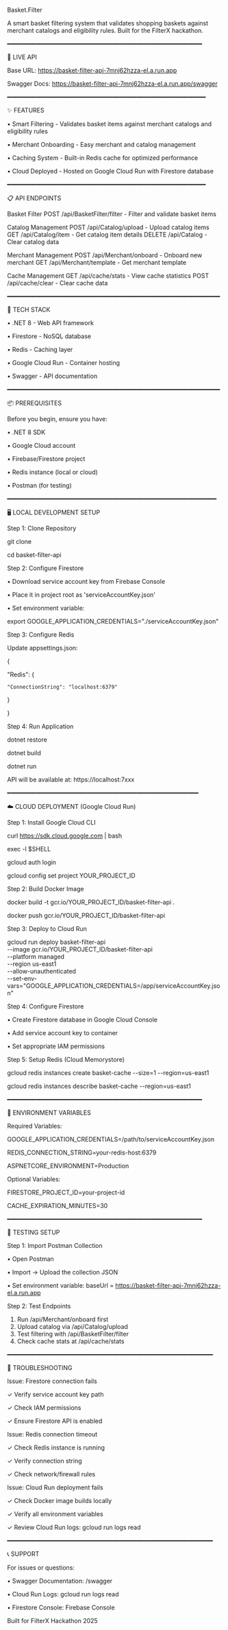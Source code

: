 Basket.Filter

A smart basket filtering system that validates shopping baskets against merchant catalogs and eligibility rules. Built for the FilterX hackathon.

━━━━━━━━━━━━━━━━━━━━━━━━━━━━━━━━━━━━━━━━━━━━━━━━━━━━━━

🚀 LIVE API

Base URL: https://basket-filter-api-7mnj62hzza-el.a.run.app

Swagger Docs: https://basket-filter-api-7mnj62hzza-el.a.run.app/swagger

━━━━━━━━━━━━━━━━━━━━━━━━━━━━━━━━━━━━━━━━━━━━━━━━━━━━━━━

✨ FEATURES

• Smart Filtering - Validates basket items against merchant catalogs and eligibility rules

• Merchant Onboarding - Easy merchant and catalog management

• Caching System - Built-in Redis cache for optimized performance

• Cloud Deployed - Hosted on Google Cloud Run with Firestore database

━━━━━━━━━━━━━━━━━━━━━━━━━━━━━━━━━━━━━━━━━━━━━━━━━━━━━━━

📋 API ENDPOINTS

Basket Filter
  POST /api/BasketFilter/filter - Filter and validate basket items

Catalog Management
  POST /api/Catalog/upload - Upload catalog items
  GET /api/Catalog/item - Get catalog item details
  DELETE /api/Catalog - Clear catalog data

Merchant Management
  POST /api/Merchant/onboard - Onboard new merchant
  GET /api/Merchant/template - Get merchant template

Cache Management
  GET /api/cache/stats - View cache statistics
  POST /api/cache/clear - Clear cache data

━━━━━━━━━━━━━━━━━━━━━━━━━━━━━━━━━━━━━━━━━━━━━━━━━━━━━━━━━━━

🔧 TECH STACK

• .NET 8 - Web API framework

• Firestore - NoSQL database

• Redis - Caching layer

• Google Cloud Run - Container hosting

• Swagger - API documentation

━━━━━━━━━━━━━━━━━━━━━━━━━━━━━━━━━━━━━━━━━━━━━━━━━━━━━━━━━━━

📦 PREREQUISITES

Before you begin, ensure you have:

• .NET 8 SDK

• Google Cloud account

• Firebase/Firestore project

• Redis instance (local or cloud)

• Postman (for testing)

━━━━━━━━━━━━━━━━━━━━━━━━━━━━━━━━━━━━━━━━━━━━━━━━━━━━━━━━━━

🖥️ LOCAL DEVELOPMENT SETUP

Step 1: Clone Repository

git clone <your-repo-url>

cd basket-filter-api

Step 2: Configure Firestore

• Download service account key from Firebase Console

• Place it in project root as 'serviceAccountKey.json'

• Set environment variable:

export GOOGLE_APPLICATION_CREDENTIALS="./serviceAccountKey.json"

Step 3: Configure Redis

Update appsettings.json:

{

  "Redis": 
  {
  
    "ConnectionString": "localhost:6379"
    
  }
  
}

Step 4: Run Application

dotnet restore

dotnet build

dotnet run

API will be available at: https://localhost:7xxx

━━━━━━━━━━━━━━━━━━━━━━━━━━━━━━━━━━━━━━━━━━━━━━━━━━━━━

☁️ CLOUD DEPLOYMENT (Google Cloud Run)

Step 1: Install Google Cloud CLI

curl https://sdk.cloud.google.com | bash

exec -l $SHELL

gcloud auth login

gcloud config set project YOUR_PROJECT_ID

Step 2: Build Docker Image

docker build -t gcr.io/YOUR_PROJECT_ID/basket-filter-api .

docker push gcr.io/YOUR_PROJECT_ID/basket-filter-api

Step 3: Deploy to Cloud Run

gcloud run deploy basket-filter-api \
  --image gcr.io/YOUR_PROJECT_ID/basket-filter-api \
  --platform managed \
  --region us-east1 \
  --allow-unauthenticated \
  --set-env-vars="GOOGLE_APPLICATION_CREDENTIALS=/app/serviceAccountKey.json"

Step 4: Configure Firestore

• Create Firestore database in Google Cloud Console

• Add service account key to container

• Set appropriate IAM permissions

Step 5: Setup Redis (Cloud Memorystore)

gcloud redis instances create basket-cache --size=1 --region=us-east1

gcloud redis instances describe basket-cache --region=us-east1

━━━━━━━━━━━━━━━━━━━━━━━━━━━━━━━━━━━━━━━━━━━━━━━━━━━━━━

🔐 ENVIRONMENT VARIABLES

Required Variables:

GOOGLE_APPLICATION_CREDENTIALS=/path/to/serviceAccountKey.json

REDIS_CONNECTION_STRING=your-redis-host:6379

ASPNETCORE_ENVIRONMENT=Production

Optional Variables:

FIRESTORE_PROJECT_ID=your-project-id

CACHE_EXPIRATION_MINUTES=30

━━━━━━━━━━━━━━━━━━━━━━━━━━━━━━━━━━━━━━━━━━━━━━━━━━━━━━

🧪 TESTING SETUP

Step 1: Import Postman Collection

• Open Postman

• Import → Upload the collection JSON

• Set environment variable: baseUrl = https://basket-filter-api-7mnj62hzza-el.a.run.app

Step 2: Test Endpoints

1. Run /api/Merchant/onboard first
2. Upload catalog via /api/Catalog/upload
3. Test filtering with /api/BasketFilter/filter
4. Check cache stats at /api/cache/stats

━━━━━━━━━━━━━━━━━━━━━━━━━━━━━━━━━━━━━━━━━━━━━━━━━━━━━━━━━

🔧 TROUBLESHOOTING

Issue: Firestore connection fails

✓ Verify service account key path

✓ Check IAM permissions

✓ Ensure Firestore API is enabled

Issue: Redis connection timeout

✓ Check Redis instance is running

✓ Verify connection string

✓ Check network/firewall rules

Issue: Cloud Run deployment fails

✓ Check Docker image builds locally

✓ Verify all environment variables

✓ Review Cloud Run logs: gcloud run logs read

━━━━━━━━━━━━━━━━━━━━━━━━━━━━━━━━━━━━━━━━━━━━━━━━━━━━━━━━━

📞 SUPPORT

For issues or questions:

• Swagger Documentation: /swagger

• Cloud Run Logs: gcloud run logs read

• Firestore Console: Firebase Console

Built for FilterX Hackathon 2025
